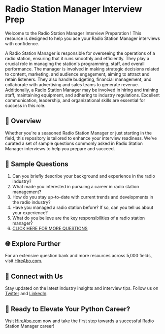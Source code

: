 # Radio Station Manager Interview Prep

Welcome to the Radio Station Manager Interview Preparation ! This resource is designed to help you ace your Radio Station Manager interviews with confidence.

A Radio Station Manager is responsible for overseeing the operations of a radio station, ensuring that it runs smoothly and efficiently. They play a crucial role in managing the station's programming, staff, and overall performance. The manager is involved in making strategic decisions related to content, marketing, and audience engagement, aiming to attract and retain listeners. They also handle budgeting, financial management, and collaborate with advertising and sales teams to generate revenue. Additionally, a Radio Station Manager may be involved in hiring and training staff, maintaining equipment, and adhering to industry regulations. Excellent communication, leadership, and organizational skills are essential for success in this role.

## 🚀 Overview

Whether you're a seasoned Radio Station Manager or just starting in the field, this repository is tailored to enhance your interview readiness. We've curated a set of sample questions commonly asked in Radio Station Manager interviews to help you prepare and succeed.

## 📝 Sample Questions

1. Can you briefly describe your background and experience in the radio industry?
2. What made you interested in pursuing a career in radio station management?
3. How do you stay up-to-date with current trends and developments in the radio industry?
4. Have you managed a radio station before? If so, can you tell us about your experience?
5. What do you believe are the key responsibilities of a radio station manager?
6. [CLICK HERE FOR MORE QUESTIONS](https://hireabo.com/job/8_2_13/Radio%20Station%20Manager)

## 🌐 Explore Further

For an extensive question bank and more resources across 5,000 fields, visit [HireAbo.com](https://www.hireabo.com).

## 📱 Connect with Us

Stay updated on the latest industry insights and interview tips. Follow us on [Twitter](https://twitter.com/hireabo) and [LinkedIn](https://www.linkedin.com/in/hire-abo-3609972a8/).

## 🚀 Ready to Elevate Your Python Career?

Visit [HireAbo.com](https://www.hireabo.com) now and take the first step towards a successful Radio Station Manager career!